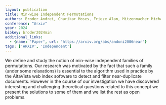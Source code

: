 ```yaml
---
layout: publication
title: Min-wise Independent Permutations
authors: Broder Andrei, Charikar Moses, Frieze Alan, Mitzenmacher Michael
conference: "Arxiv"
year: 2024
bibkey: broder2024min
additional_links:
  - {name: "Paper", url: "https://arxiv.org/abs/andoni2006near"}
tags: ['ARXIV', 'Independent']
---
```

We define and study the notion of min-wise independent families of permutations. Our research was motivated by the fact that such a family (under some relaxations) is essential to the algorithm used in practice by the AltaVista web index software to detect and filter near-duplicate documents. However in the course of our investigation we have discovered interesting and challenging theoretical questions related to this concept we present the solutions to some of them and we list the rest as open problems.
